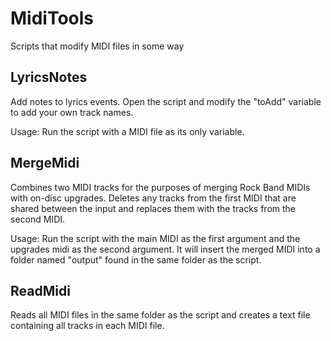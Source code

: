 # MidiTools
Scripts that modify MIDI files in some way

## LyricsNotes

Add notes to lyrics events. Open the script and modify the "toAdd" variable to add your own track names.

Usage: Run the script with a MIDI file as its only variable.

## MergeMidi

Combines two MIDI tracks for the purposes of merging Rock Band MIDIs with on-disc upgrades. Deletes any tracks from the first MIDI that are shared between the input and replaces them with the tracks from the second MIDI.

Usage: Run the script with the main MIDI as the first argument and the upgrades midi as the second argument. It will insert the merged MIDI into a folder named "output" found in the same folder as the script.

## ReadMidi

Reads all MIDI files in the same folder as the script and creates a text file containing all tracks in each MIDI file.